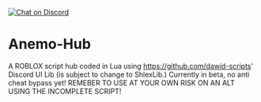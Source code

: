 [![Chat on Discord](https://camo.githubusercontent.com/b4175720ede4f2621aa066ffbabb70ae30044679/68747470733a2f2f696d672e736869656c64732e696f2f62616467652f636861742d446973636f72642d627269676874677265656e2e737667)](https://discordapp.com/invite/kXTYHJPqtg)


# Anemo-Hub
A ROBLOX script hub coded in Lua using https://github.com/dawid-scripts' Discord UI Lib (is subject to change to ShlexLib.)
Currently in beta, no anti cheat bypass yet!
REMEBER TO USE AT YOUR OWN RISK ON AN ALT USING THE INCOMPLETE SCRIPT!
